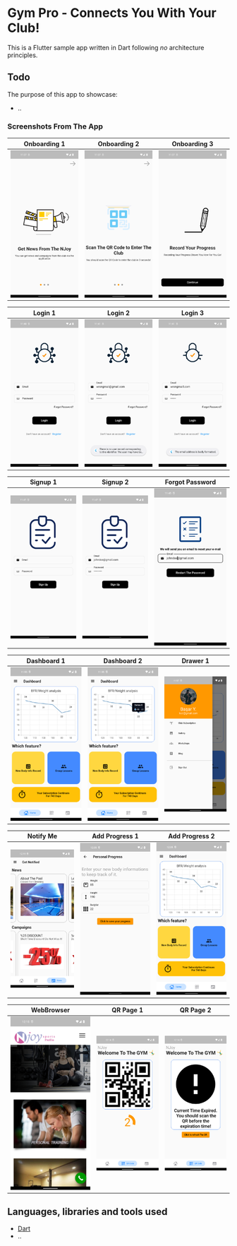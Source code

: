# Gym Pro - Connects You With Your Club!

This is a Flutter sample app written in Dart following *no* architecture principles.

## Todo
The purpose of this app to showcase: 
- ..


### Screenshots From The App

Onboarding 1 | Onboarding 2 | Onboarding 3
:-------------------------:|:-------------------------:|:-------------------------:|
<img src="images/onboarding_1.png" style="width:275"/> | <img src="images/onboarding_2.png" style="width:275"/> | <img src="images/onboarding_3.png" style="width:275"/> |

Login 1 | Login 2 | Login 3
:-------------------------:|:-------------------------:|:-------------------------:|
<img src="images/login_1.png" style="width:275"/> | <img src="images/login_2.png" style="width:275"/> | <img src="images/login_3.png" style="width:275"/> |

Signup 1 | Signup 2 | Forgot Password
:-------------------------:|:-------------------------:|:-------------------------:|
<img src="images/signup_1.png" style="width:275"/> | <img src="images/signup_2.png" style="width:275"/> | <img src="images/forgot_password_1.png" style="width:275"/> |

Dashboard 1 | Dashboard 2 | Drawer 1
:-------------------------:|:-------------------------:|:-------------------------:|
<img src="images/dashboard_1.png" style="width:275"/> | <img src="images/dashboard_2.png" style="width:275"/> | <img src="images/drawer_1.png" style="width:275"/> |

Notify Me | Add Progress 1 | Add Progress 2
:-------------------------:|:-------------------------:|:-------------------------:|
<img src="images/notify_page_1.png" style="width:275"/> | <img src="images/add_progress_2.png" style="width:275"/> | <img src="images/add_progress_3.png" style="width:275"/> |

WebBrowser | QR Page 1   | QR Page 2
:-------------------------:|:-------------------------:|:-------------------------:|
<img src="images/notify_page_2.png" style="width:275"/> | <img src="images/qr_page_1.png" style="width:275"/> | <img src="images/qr_page_2.png" style="width:275"/> |

## Languages, libraries and tools used
- [Dart](https://dart.dev)
- ..
